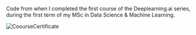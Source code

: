 Code from when I completed the first course of the Deeplearning.ai series, during the first term of my MSc in Data Science & Machine Learning. 


![CoourseCertificate](https://www.coursera.org/account/accomplishments/certificate/T4ZUB9S8CZXA)

